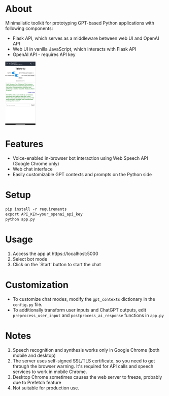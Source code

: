 # About  
Minimalistic toolkit for prototyping GPT-based Python applications with following components:
- Flask API, which serves as a middleware between web UI and OpenAI API
- Web UI in vanilla JavaScript, which interacts with Flask API
- OpenAI API - requires API key

<img src="docs/readme_img.jpg" height="200">

# Features
* Voice-enabled in-browser bot interaction using Web Speech API (Google Chrome only)
* Web chat interface
* Easily customizable GPT contexts and prompts on the Python side

# Setup
```
pip install -r requirements
export API_KEY=your_openai_api_key
python app.py
```

# Usage
1. Access the app at https://localhost:5000
2. Select bot mode   
3. Click on the `Start' button to start the chat

# Customization

* To customize chat modes, modify the `gpt_contexts` dictionary in the `config.py` file.
* To additionally transform user inputs and ChatGPT outputs, edit `preprocess_user_input` and `postprocess_ai_response` functions in `app.py`

# Notes
1. Speech recognition and synthesis works only in Google Chrome (both mobile and desktop)
2. The server uses self-signed SSL/TLS certificate, so you need to get through the browser warning. It's required for API calls and speech services to work in mobile Chrome.
3. Desktop Chrome sometimes causes the web server to freeze, probably due to Prefetch feature
4. Not suitable for production use.